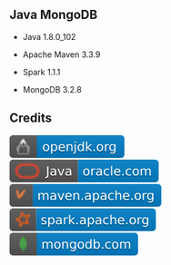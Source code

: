 Java MongoDB
------------

- Java 1.8.0_102

- Apache Maven 3.3.9

- Spark 1.1.1

- MongoDB 3.2.8

Credits
-------
[![image](
Badges/openjdk.org.svg?raw=true)](https://openjdk.org)  
[![image](
Badges/Java-oracle.com.svg?raw=true)](https://oracle.com/java)  
[![image](
Badges/maven.apache.org.svg?raw=true)](https://maven.apache.org)  
[![image](
Badges/spark.apache.org.svg?raw=true)](https://spark.apache.org)  
[![image](
Badges/mongodb.com.svg?raw=true)](https://mongodb.com)  
